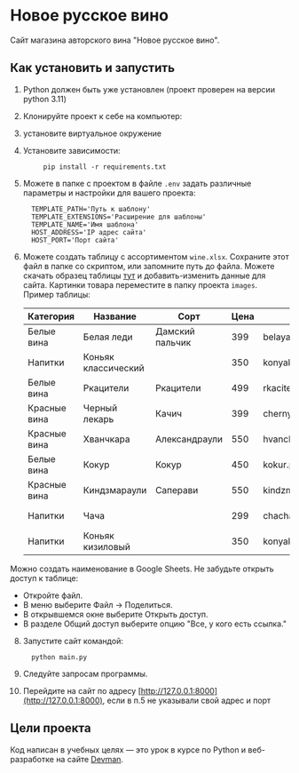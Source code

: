# Новое русское вино

Сайт магазина авторского вина "Новое русское вино".

## Как установить и запустить

1. Python должен быть уже установлен (проект проверен на версии python 3.11)

2. Клонируйте проект к себе на компьютер:

3. установите виртуальное окружение

4. Установите зависимости:

            pip install -r requirements.txt

5. Можете в папке с проектом в файле `.env` задать различные параметры и настройки для вашего проекта:

         TEMPLATE_PATH='Путь к шаблону'  
         TEMPLATE_EXTENSIONS='Расширение для шаблоны'  
         TEMPLATE_NAME='Имя шаблона'  
         HOST_ADDRESS='IP адрес сайта'  
         HOST_PORT='Порт сайта'  

6. Можете создать таблицу с ассортиментом `wine.xlsx`. Сохраните этот файл в папке со скриптом, или запомните путь до файла.
Можете скачать образец таблицы [тут](https://dvmn.org/filer/canonical/1610450333/763/) и добавить-изменить данные для сайта. Картинки товара переместите в папку проекта `images`.   
Пример таблицы:

   | **Категория** | **Название**        | **Сорт**        | **Цена** | **Картинка**             | **Акция**            |
   |---------------|---------------------|-----------------|----------|--------------------------|----------------------|
   | Белые вина    | Белая леди          | Дамский пальчик | 399      | belaya_ledi.png          | Выгодное предложение |
   | Напитки       | Коньяк классический |                 | 350      | konyak_klassicheskyi.png |                      |
   | Белые вина    | Ркацители           | Ркацители       | 499      | rkaciteli.png            |                      |
   | Красные вина  | Черный лекарь       | Качич           | 399      | chernyi_lekar.png        |                      |
   | Красные вина  | Хванчкара           | Александраули   | 550      | hvanchkara.png           |                      |
   | Белые вина    | Кокур               | Кокур           | 450      | kokur.png                |                      |
   | Красные вина  | Киндзмараули        | Саперави        | 550      | kindzmarauli.png         |                      |
   | Напитки       | Чача                |                 | 299      | chacha.png               | Выгодное предложение |
   | Напитки       | Коньяк кизиловый    |                 | 350      | konyak_kizilovyi.png     |                      |
Можно создать наименование в Google Sheets. Не забудьте открыть доступ к таблице:

- Откройте файл.
- В меню выберите Файл -> Поделиться.
- В открывшемся окне выберите Открыть доступ.
- В разделе Общий доступ выберите опцию "Все, у кого есть ссылка."


8. Запустите сайт командой:

         python main.py

8. Следуйте запросам программы.

9. Перейдите на сайт по адресу [http://127.0.0.1:8000](http://127.0.0.1:8000), если в п.5 не указывали свой адрес и порт



## Цели проекта

Код написан в учебных целях — это урок в курсе по Python и веб-разработке на сайте [Devman](https://dvmn.org).



   